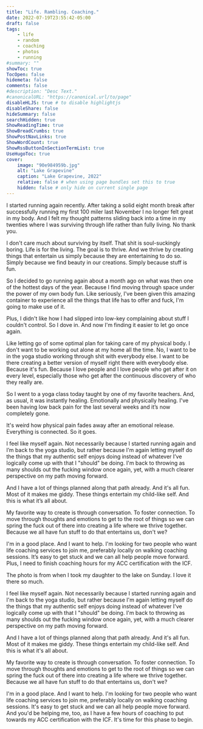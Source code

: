 ```yaml
---
title: "Life. Rambling. Coaching."
date: 2022-07-19T23:55:42-05:00
draft: false
tags:
    - life
    - random
    - coaching
    - photos
    - running
#summary: ""
showToc: true
TocOpen: false
hidemeta: false
comments: false
#description: "Desc Text."
#canonicalURL: "https://canonical.url/to/page"
disableHLJS: true # to disable highlightjs
disableShare: false
hideSummary: false
searchHidden: true
ShowReadingTime: true
ShowBreadCrumbs: true
ShowPostNavLinks: true
ShowWordCount: true
ShowRssButtonInSectionTermList: true
UseHugoToc: true
cover:
    image: "90e984959b.jpg"
    alt: "Lake Grapevine"
    caption: "Lake Grapevine, 2022"
    relative: false # when using page bundles set this to true
    hidden: false # only hide on current single page
---
```


I started running again recently. After taking a solid eight month break after successfully running my first 100 miler last November I no longer felt great in my body. And I felt my thought patterns sliding back into a time in my twenties where I was surviving through life rather than fully living. No thank you.

I don't care much about surviving by itself. That shit is soul-suckingly boring. Life is for the living. The goal is to thrive. And we thrive by creating things that entertain us simply because they are entertaining to do so. Simply because we find beauty in our creations. Simply because stuff is fun.

So I decided to go running again about a month ago on what was then one of the hottest days of the year. Because I find moving through space under the power of my own body fun. Like seriously, I've been given this amazing container to experience all the things that life has to offer and fuck, I'm going to make use of it.

Plus, I didn't like how I had slipped into low-key complaining about stuff I couldn't control. So I dove in. And now I'm finding it easier to let go once again.

Like letting go of some optimal plan for taking care of my physical body. I don't want to be working out alone at my home all the time. No, I want to be in the yoga studio working through shit with everybody else. I want to be there creating a better version of myself right there with everybody else. Because it's fun. Because I love people and I love people who get after it on every level, especially those who get after the continuous discovery of who they really are.

So I went to a yoga class today taught by one of my favorite teachers. And, as usual, it was instantly healing. Emotionally and physically healing. I've been having low back pain for the last several weeks and it’s now completely gone.

It's weird how physical pain fades away after an emotional release. Everything is connected. So it goes.

I feel like myself again. Not necessarily because I started running again and I’m back to the yoga studio, but rather because I'm again letting myself do the things that my authentic self enjoys doing instead of whatever I’ve logically come up with that I "should" be doing. I'm back to throwing as many shoulds out the fucking window once again, yet, with a much clearer perspective on my path moving forward.

And I have a lot of things planned along that path already. And it's all fun. Most of it makes me giddy. These things entertain my child-like self. And this is what it’s all about.

My favorite way to create is through conversation. To foster connection. To move through thoughts and emotions to get to the root of things so we can spring the fuck out of there into creating a life where we thrive together. Because we all have fun stuff to do that entertains us, don't we?

I'm in a good place. And I want to help. I'm looking for two people who want life coaching services to join me, preferably locally on walking coaching sessions. It’s easy to get stuck and we can all help people move forward. Plus, I need to finish coaching hours for my ACC certification with the ICF.

The photo is from when I took my daughter to the lake on Sunday. I love it there so much.

I feel like myself again. Not necessarily because I started running again and I'm back to the yoga studio, but rather because I'm again letting myself do the things that my authentic self enjoys doing instead of whatever I've logically come up with that I "should" be doing. I'm back to throwing as many shoulds out the fucking window once again, yet, with a much clearer perspective on my path moving forward.

And I have a lot of things planned along that path already. And it's all fun. Most of it makes me giddy. These things entertain my child-like self. And this is what it's all about.

My favorite way to create is through conversation. To foster connection. To move through thoughts and emotions to get to the root of things so we can spring the fuck out of there into creating a life where we thrive together. Because we all have fun stuff to do that entertains us, don't we?

I'm in a good place. And I want to help. I'm looking for two people who want life coaching services to join me, preferably locally on walking coaching sessions. It's easy to get stuck and we can all help people move forward. And you'd be helping me, too, as I have a few hours of coaching to put towards my ACC certification with the ICF. It's time for this phase to begin.

